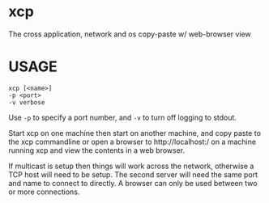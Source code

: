 xcp
====

The cross application, network and os copy-paste w/ web-browser view

USAGE
=====

    xcp [<name>]
    -p <port>
    -v verbose

Use `-p` to specify a port number, and `-v` to turn off logging to stdout.

Start xcp on one machine then start on another machine, and copy paste to the xcp commandline or open a browser to http://localhost:<port>/<name> on a machine running xcp and view the contents in a web browser.

If multicast is setup then things will work across the network, otherwise a TCP host will need to be setup. The second server will need the same port and name to connect to directly. A browser can only be used between two or more connections.